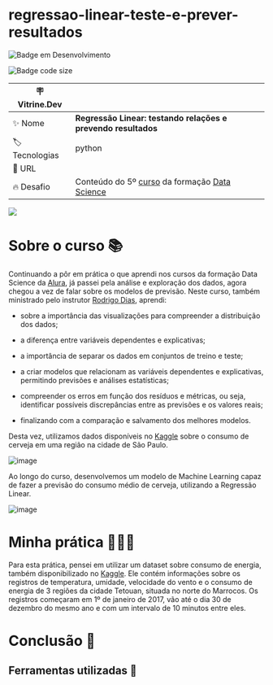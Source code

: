 # regressao-linear-teste-e-prever-resultados

![Badge em Desenvolvimento](http://img.shields.io/static/v1?label=STATUS&message=EM%20DESENVOLVIMENTO&color=GREEN&style=for-the-badge)

![Badge code size](https://img.shields.io/github/languages/code-size/fab-souza/regressao-linear-teste-e-prever-resultados)
<!---
![GitHub Org's stars](https://img.shields.io/github/stars/fab-souza/regressao-linear-teste-e-prever-resultados?style=social)
--> 


| :placard: Vitrine.Dev |    |
| -------------  | --- |
| :sparkles: Nome        | **Regressão Linear: testando relações e prevendo resultados**
| :label: Tecnologias | python
| :rocket: URL         | 
| :fire: Desafio     | Conteúdo do 5º [curso](https://www.alura.com.br/curso-online-data-science-modelo-regressao-linear) da formação [Data Science](https://www.alura.com.br/formacao-data-science)

![](https://github.com/fab-souza/regressao-linear-teste-e-prever-resultados/assets/67301805/ff56c32e-f5c1-4882-a49f-188f758c489c#vitrinedev)


# Sobre o curso 📚

Continuando a pôr em prática o que aprendi nos cursos da formação Data Science da [Alura](https://www.alura.com.br/), já passei pela análise e exploração dos dados, agora chegou a vez de falar sobre os modelos de previsão. Neste curso, também ministrado pelo instrutor [Rodrigo Dias](https://www.linkedin.com/in/rodrigo-fernando-dias-118181120/), aprendi:

- sobre a importância das visualizações para compreender a distribuição dos dados;

- a diferença entre variáveis dependentes e explicativas;

- a importância de separar os dados em conjuntos de treino e teste;

- a criar modelos que relacionam as variáveis dependentes e explicativas, permitindo previsões e análises estatísticas;

- compreender os erros em função dos resíduos e métricas, ou seja, identificar possíveis discrepâncias entre as previsões e os valores reais;

- finalizando com a comparação e salvamento dos melhores modelos. 

Desta vez, utilizamos dados disponíveis no [Kaggle](https://www.kaggle.com/datasets/dongeorge/beer-consumption-sao-paulo) sobre o consumo de cerveja em uma região na cidade de São Paulo.

![image](https://github.com/fab-souza/regressao-linear-teste-e-prever-resultados/assets/67301805/6139fb64-2328-4665-a099-8c8d3e119696)

Ao longo do curso, desenvolvemos um modelo de Machine Learning capaz de fazer a previsão do consumo médio de cerveja, utilizando a Regressão Linear. 

![image](https://github.com/fab-souza/regressao-linear-teste-e-prever-resultados/assets/67301805/7bf21f17-e69c-48f0-abc6-1c4ee2357b04)


# Minha prática 👩🏻‍💻

Para esta prática, pensei em utilizar um dataset sobre consumo de energia, também disponibilizado no [Kaggle](https://www.kaggle.com/datasets/fedesoriano/electric-power-consumption). 
Ele contém informações sobre os registros de temperatura, umidade, velocidade do vento e o consumo de energia de 3 regiões da cidade Tetouan, situada no norte do Marrocos. 
Os registros começaram em 1º de janeiro de 2017, vão até o dia 30 de dezembro do mesmo ano e com um intervalo de 10 minutos entre eles.





































# Conclusão 🏁


## Ferramentas utilizadas 🧰

